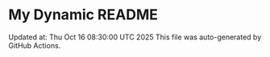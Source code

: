 # My Dynamic README
Updated at: Thu Oct 16 08:30:00 UTC 2025
This file was auto-generated by GitHub Actions.
